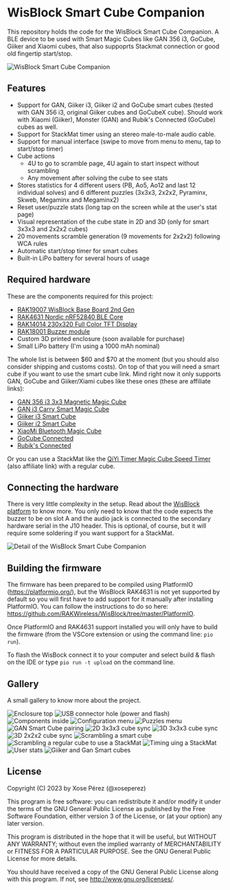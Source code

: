 # WisBlock Smart Cube Companion

This repository holds the code for the WisBlock Smart Cube Companion. A BLE device to be used with Smart Magic Cubes like GAN 356 i3, GoCube, Giiker and Xiaomi cubes, that also suppoprts Stackmat connection or good old fingertip start/stop.

![WisBlock Smart Cube Companion](images/20230527_090751x.jpg)

## Features

* Support for GAN, Giiker i3, Giiker i2 and GoCube smart cubes (tested with GAN 356 i3, original Giiker cubes and GoCubeX cube). Should work with Xiaomi (Giiker), Monster (GAN) and Rubik's Connected (GoCube) cubes as well.
* Support for StackMat timer using an stereo male-to-male audio cable.
* Support for manual interface (swipe to move from menu to menu, tap to start/stop timer)
* Cube actions
    * 4U to go to scramble page, 4U again to start inspect without scrambling
    * Any movement after solving the cube to see stats
* Stores statistics for 4 different users (PB, Ao5, Ao12 and last 12 individual solves) and 6 different puzzles (3x3x3, 2x2x2, Pyraminx, Skweb, Megaminx and Megaminx2)
* Reset user/puzzle stats (long tap on the screen while at the user's stat page)
* Visual representation of the cube state in 2D and 3D (only for smart 3x3x3 and 2x2x2 cubes)
* 20 movements scramble generation (9 movements for 2x2x2) following WCA rules
* Automatic start/stop timer for smart cubes
* Built-in LiPo battery for several hours of usage

## Required hardware

These are the components required for this project:

* [RAK19007 WisBlock Base Board 2nd Gen](https://store.rakwireless.com/products/rak19007-wisblock-base-board-2nd-gen)
* [RAK4631 Nordic nRF52840 BLE Core](https://store.rakwireless.com/products/rak4631-lpwan-node)
* [RAK14014 230x320 Full Color TFT Display](https://store.rakwireless.com/products/240x320-pixel-full-color-tft-display-with-touch-screen-rak14014)
* [RAK18001 Buzzer module](https://store.rakwireless.com/products/wisblock-buzzer-module-rak18001)
* Custom 3D printed enclosure (soon available for purchase)
* Small LiPo battery (I'm using a 1000 mAh nominal)

The whole list is between $60 and $70 at the moment (but you should also consider shipping and customs costs). On top of that you will need a smart cube if you want to use the smart cube link. Mind right now it only supports GAN, GoCube and Giiker/Xiami cubes like these ones (these are affiliate links):

* [GAN 356 i3 3x3 Magnetic Magic Cube](https://s.click.aliexpress.com/e/_DejEzdL)
* [GAN i3 Carry Smart Magic Cube](https://s.click.aliexpress.com/e/_DeeLuhR)
* [Giiker i3 Smart Cube](https://s.click.aliexpress.com/e/_Dm1GTOV)
* [Giiker i2 Smart Cube](https://s.click.aliexpress.com/e/_Dc6QohF)
* [XiaoMi Bluetooth Magic Cube](https://s.click.aliexpress.com/e/_DFSlXJR)
* [GoCube Connected](https://www.amazon.com/GoCube-Connected-Smart-Rubiks-Puzzle/dp/B07W7TGWDR?&_encoding=UTF8&tag=tinkerman-20&linkCode=ur2&linkId=619d85cd2449e10d1af4930c428be56e&camp=1789&creative=9325)
* [Rubik's Connected](https://www.amazon.com/Rubiks-Connected-Electronic-App-Enabled-Capabilities/dp/B08JYVKJTG?&_encoding=UTF8&tag=tinkerman-20&linkCode=ur2&linkId=59d3d1490207094f3d045cf1231e50e1&camp=1789&creative=9325)


Or you can use a StackMat like the [QiYi Timer Magic Cube Speed Timer](https://s.click.aliexpress.com/e/_DlMhpDL) (also affiliate link) with a regular cube.

## Connecting the hardware

There is very little complexity in the setup. Read about the [WisBlock platform](https://docs.rakwireless.com/Product-Categories/WisBlock/RAK19007/Datasheet) to know more. You only need to know that the code expects the buzzer to be on slot A and the audio jack is connected to the secondary hardware serial in the J10 header. This is optional, of course, but it will require some soldering if you want support for a StackMat. 

![Detail of the WisBlock Smart Cube Companion](images/20230527_090345x.jpg)


## Building the firmware

The firmware has been prepared to be compiled using PlatformIO (https://platformio.org/), but the WisBlock RAK4631 is not yet supported by default so you will first have to add support for it manually after installing PlatformIO. You can follow the instructions to do so here: https://github.com/RAKWireless/WisBlock/tree/master/PlatformIO.

Once PlatformIO and RAK4631 support installed you will only have to build the firmware (from the VSCore extension or using the command line: `pio run`).

To flash the WisBock connect it to your computer and select build & flash on the IDE or type `pio run -t upload` on the command line.

## Gallery

A small gallery to know more about the project.

![Enclosure top](images/20230425_221214x.jpg)
![USB connector hole (power and flash)](images/20230425_221229x.jpg)
![Components inside](images/20230527_090326x.jpg)
![Configuration menu](images/20230609_155641x.jpg)
![Puzzles menu](images/20230609_155711x.jpg)
![GAN Smart Cube pairing](images/20230527_090548x.jpg)
![2D 3x3x3 cube sync](images/20230527_090732x.jpg)
![3D 3x3x3 cube sync](images/20230527_090751x.jpg)
![3D 2x2x2 cube sync](images/20230609_160140x.jpg)
![Scrambling a smart cube](images/20230527_090809x.jpg)
![Scrambling a regular cube to use a StackMat](images/20230527_090943x.jpg)
![Timing uing a StackMat](images/20230527_091018x.jpg)
![User stats](images/20230609_160227x.jpg)
![Giiker and Gan Smart cubes](images/20230529_141717x.jpg)


## License

Copyright (C) 2023 by Xose Pérez (@xoseperez)

This program is free software: you can redistribute it and/or modify
it under the terms of the GNU General Public License as published by
the Free Software Foundation, either version 3 of the License, or
(at your option) any later version.

This program is distributed in the hope that it will be useful,
but WITHOUT ANY WARRANTY; without even the implied warranty of
MERCHANTABILITY or FITNESS FOR A PARTICULAR PURPOSE.  See the
GNU General Public License for more details.

You should have received a copy of the GNU General Public License
along with this program.  If not, see <http://www.gnu.org/licenses/>.

